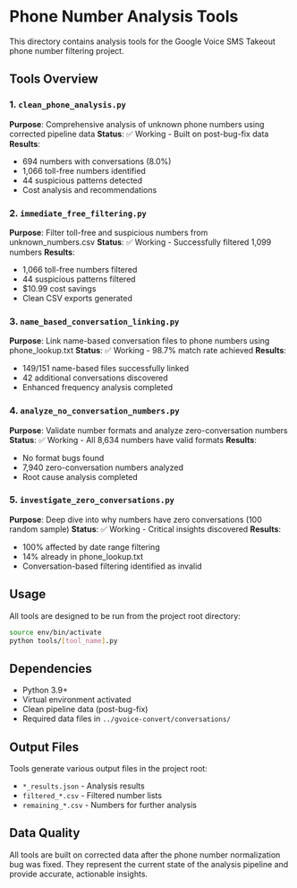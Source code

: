 # Phone Number Analysis Tools

This directory contains analysis tools for the Google Voice SMS Takeout phone number filtering project.

## Tools Overview

### 1. `clean_phone_analysis.py`
**Purpose**: Comprehensive analysis of unknown phone numbers using corrected pipeline data
**Status**: ✅ Working - Built on post-bug-fix data
**Results**: 
- 694 numbers with conversations (8.0%)
- 1,066 toll-free numbers identified
- 44 suspicious patterns detected
- Cost analysis and recommendations

### 2. `immediate_free_filtering.py`
**Purpose**: Filter toll-free and suspicious numbers from unknown_numbers.csv
**Status**: ✅ Working - Successfully filtered 1,099 numbers
**Results**:
- 1,066 toll-free numbers filtered
- 44 suspicious patterns filtered
- $10.99 cost savings
- Clean CSV exports generated

### 3. `name_based_conversation_linking.py`
**Purpose**: Link name-based conversation files to phone numbers using phone_lookup.txt
**Status**: ✅ Working - 98.7% match rate achieved
**Results**:
- 149/151 name-based files successfully linked
- 42 additional conversations discovered
- Enhanced frequency analysis completed

### 4. `analyze_no_conversation_numbers.py`
**Purpose**: Validate number formats and analyze zero-conversation numbers
**Status**: ✅ Working - All 8,634 numbers have valid formats
**Results**:
- No format bugs found
- 7,940 zero-conversation numbers analyzed
- Root cause analysis completed

### 5. `investigate_zero_conversations.py`
**Purpose**: Deep dive into why numbers have zero conversations (100 random sample)
**Status**: ✅ Working - Critical insights discovered
**Results**:
- 100% affected by date range filtering
- 14% already in phone_lookup.txt
- Conversation-based filtering identified as invalid

## Usage

All tools are designed to be run from the project root directory:

```bash
source env/bin/activate
python tools/[tool_name].py
```

## Dependencies

- Python 3.9+
- Virtual environment activated
- Clean pipeline data (post-bug-fix)
- Required data files in `../gvoice-convert/conversations/`

## Output Files

Tools generate various output files in the project root:
- `*_results.json` - Analysis results
- `filtered_*.csv` - Filtered number lists
- `remaining_*.csv` - Numbers for further analysis

## Data Quality

All tools are built on corrected data after the phone number normalization bug was fixed. They represent the current state of the analysis pipeline and provide accurate, actionable insights.
